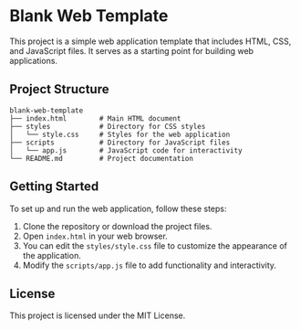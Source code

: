 # Blank Web Template

This project is a simple web application template that includes HTML, CSS, and JavaScript files. It serves as a starting point for building web applications.

## Project Structure

```
blank-web-template
├── index.html        # Main HTML document
├── styles            # Directory for CSS styles
│   └── style.css     # Styles for the web application
├── scripts           # Directory for JavaScript files
│   └── app.js        # JavaScript code for interactivity
└── README.md         # Project documentation
```

## Getting Started

To set up and run the web application, follow these steps:

1. Clone the repository or download the project files.
2. Open `index.html` in your web browser.
3. You can edit the `styles/style.css` file to customize the appearance of the application.
4. Modify the `scripts/app.js` file to add functionality and interactivity.

## License

This project is licensed under the MIT License.